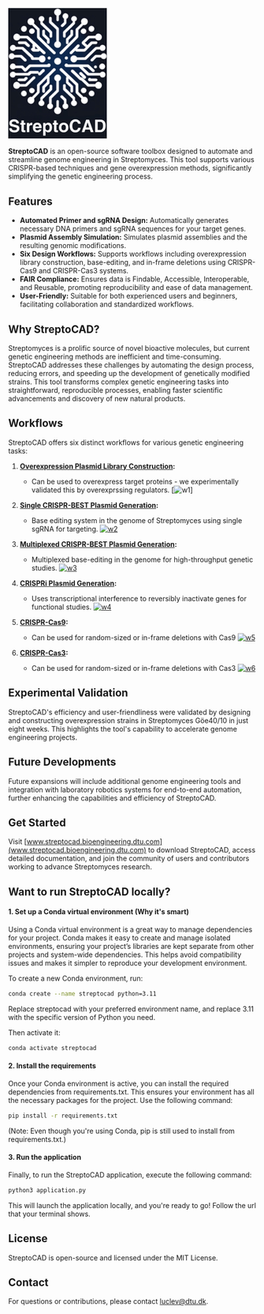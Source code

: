 <img src="web_app/assets/StreptoCAD_logo Medium.jpeg" alt="StreptoCAD" width="200">

**StreptoCAD** is an open-source software toolbox designed to automate and streamline genome engineering in Streptomyces. This tool supports various CRISPR-based techniques and gene overexpression methods, significantly simplifying the genetic engineering process.

## Features

- **Automated Primer and sgRNA Design:** Automatically generates necessary DNA primers and sgRNA sequences for your target genes.
- **Plasmid Assembly Simulation:** Simulates plasmid assemblies and the resulting genomic modifications.
- **Six Design Workflows:** Supports workflows including overexpression library construction, base-editing, and in-frame deletions using CRISPR-Cas9 and CRISPR-Cas3 systems.
- **FAIR Compliance:** Ensures data is Findable, Accessible, Interoperable, and Reusable, promoting reproducibility and ease of data management.
- **User-Friendly:** Suitable for both experienced users and beginners, facilitating collaboration and standardized workflows.

## Why StreptoCAD?

Streptomyces is a prolific source of novel bioactive molecules, but current genetic engineering methods are inefficient and time-consuming. StreptoCAD addresses these challenges by automating the design process, reducing errors, and speeding up the development of genetically modified strains. This tool transforms complex genetic engineering tasks into straightforward, reproducible processes, enabling faster scientific advancements and discovery of new natural products.

## Workflows

StreptoCAD offers six distinct workflows for various genetic engineering tasks:

1. **[Overexpression Plasmid Library Construction](#workflow-1-overexpression-plasmid-library-construction):**

   - Can be used to overexpress target proteins - we experimentally validated this by overexprssing regulators.
     [![w1](https://figshare.com/ndownloader/files/49636524/preview/49636524/preview.gif?private_link=b863ff91c05924bae87a)]

2. **[Single CRISPR-BEST Plasmid Generation](#workflow-2-single-crispr-best-plasmid-generation):**

   - Base editing system in the genome of Streptomyces using single sgRNA for targeting.
     [![w2](https://figshare.com/ndownloader/files/49636575/preview/49636575/preview.gif)](https://figshare.com/ndownloader/files/49636575/preview/49636575/preview.gif)

3. **[Multiplexed CRISPR-BEST Plasmid Generation](#workflow-3-multiplexed-crispr-best-plasmid-generation):**

   - Multiplexed base-editing in the genome for high-throughput genetic studies.
     [![w3](https://figshare.com/ndownloader/files/49636578/preview/49636578/preview.gif)](https://figshare.com/ndownloader/files/49636578/preview/49636578/preview.gif)

4. **[CRISPRi Plasmid Generation](#workflow-4-crispri-plasmid-generation):**

   - Uses transcriptional interference to reversibly inactivate genes for functional studies.
     [![w4](https://figshare.com/ndownloader/files/49636581/preview/49636581/preview.gif)](https://figshare.com/ndownloader/files/49636581/preview/49636581/preview.gif)

5. **[CRISPR-Cas9](#workflow-5-in-frame-deletion-with-crispr-cas9):**

   - Can be used for random-sized or in-frame deletions with Cas9
     [![w5](https://figshare.com/ndownloader/files/49636587/preview/49636587/preview.gif)](https://figshare.com/ndownloader/files/49636587/preview/49636587/preview.gif)

6. **[CRISPR-Cas3](#workflow-6-in-frame-deletion-with-crispr-cas3):**
   - Can be used for random-sized or in-frame deletions with Cas3
     [![w6](https://figshare.com/ndownloader/files/49636596/preview/49636596/preview.gif)](https://figshare.com/ndownloader/files/49636596/preview/49636596/preview.gif)

## Experimental Validation

StreptoCAD's efficiency and user-friendliness were validated by designing and constructing overexpression strains in Streptomyces Göe40/10 in just eight weeks. This highlights the tool's capability to accelerate genome engineering projects.

## Future Developments

Future expansions will include additional genome engineering tools and integration with laboratory robotics systems for end-to-end automation, further enhancing the capabilities and efficiency of StreptoCAD.

## Get Started

Visit [www.streptocad.bioengineering.dtu.com](www.streptocad.bioengineering.dtu.com) to download StreptoCAD, access detailed documentation, and join the community of users and contributors working to advance Streptomyces research.

## Want to run StreptoCAD locally?

#### 1. Set up a Conda virtual environment (Why it's smart)

Using a Conda virtual environment is a great way to manage dependencies for your project. Conda makes it easy to create and manage isolated environments, ensuring your project’s libraries are kept separate from other projects and system-wide dependencies. This helps avoid compatibility issues and makes it simpler to reproduce your development environment.

To create a new Conda environment, run:

```bash
conda create --name streptocad python=3.11
```

Replace streptocad with your preferred environment name, and replace 3.11 with the specific version of Python you need.

Then activate it:

```bash
conda activate streptocad
```

#### 2. Install the requirements

Once your Conda environment is active, you can install the required dependencies from requirements.txt. This ensures your environment has all the necessary packages for the project. Use the following command:

```bash
pip install -r requirements.txt
```

(Note: Even though you're using Conda, pip is still used to install from requirements.txt.)

#### 3. Run the application

Finally, to run the StreptoCAD application, execute the following command:

```bash
python3 application.py
```

This will launch the application locally, and you're ready to go! Follow the url that your terminal shows.

## License

StreptoCAD is open-source and licensed under the MIT License.

## Contact

For questions or contributions, please contact [luclev@dtu.dk](mailto:luclev@dtu.dk).
